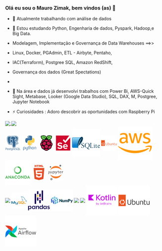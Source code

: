 ### Olá eu sou o Mauro Zimak, bem vindos (as) 👋


- 🔭 Atualmente trabalhando com análise de dados
- 🌱 Estou estudando Python, Engenharia de dados, Pyspark, Hadoop,e Big Data.
- Modelagem, Implementação e Governança de Data Warehouses ==>>
-   Linux, Docker, PGAdmin, ETL - Airbyte, Pentaho,
-   IAC(Terraform), Postgree SQL, Amazon RedShift,
-   Governança dos dados (Great Spectations)

- 
- 👯 Na área e dados já desenvolvi trabalhos com Power Bi, AWS-Quick Sight, Metabase, Looker (Google Data Studio), SQL, DAX, M, Postgree, Jupyter Notebook
- ⚡ Curiosidades :  Adoro descobrir as oportunidades com Raspberry Pi


<a href="https://github.com/mzimak/github-readme-stats">
  <img height=150 align="center"src="https://github-readme-stats.vercel.app/api?username=mzimak&theme=neon" />
</a>

<a href="https://github.com/mzimak/">
  <img height=150 align="center"src="https://github-readme-stats.vercel.app/api/top-langs?username=mzimak&theme=neon" />
</a>

<div style=display> 
  <img height=50 align="center" src="https://github.com/devicons/devicon/blob/master/icons/postgresql/postgresql-plain-wordmark.svg">
  <img height=50 align="center" src="https://github.com/devicons/devicon/blob/master/icons/python/python-original-wordmark.svg">
  <img height=50 align="center" src="https://github.com/devicons/devicon/blob/master/icons/raspberrypi/raspberrypi-original.svg">
  <img height=50 align="center" src="https://github.com/devicons/devicon/blob/master/icons/selenium/selenium-original.svg">
  <img height=90 align="center" src="https://github.com/devicons/devicon/blob/master/icons/sqlite/sqlite-original-wordmark.svg">
  <img height=50 align="center" src="https://github.com/devicons/devicon/blob/master/icons/ubuntu/ubuntu-plain-wordmark.svg">
  <img height=110 align="center" src="https://github.com/devicons/devicon/blob/master/icons/amazonwebservices/amazonwebservices-plain-wordmark.svg">
  <img height=80 align="center" src="https://github.com/devicons/devicon/blob/master/icons/anaconda/anaconda-original-wordmark.svg">
  <img height=50 align="center" src="https://github.com/devicons/devicon/blob/master/icons/html5/html5-plain-wordmark.svg">
  <img height=50 align="center" src="https://github.com/devicons/devicon/blob/master/icons/jupyter/jupyter-original-wordmark.svg">
   
</div>

  
<div style=display> 
  <img height=30 align="center" src="https://www.nicepng.com/png/full/34-349631_microsoft-azure-logo-svg.png"> 
  <img height=50 align="center" src="https://github.com/devicons/devicon/blob/master/icons/mysql/mysql-original-wordmark.svg">
  <img height=70 align="center" src="https://github.com/devicons/devicon/blob/master/icons/pandas/pandas-original-wordmark.svg">
  <img height=70 align="center" src="https://github.com/devicons/devicon/blob/master/icons/numpy/numpy-original-wordmark.svg">
  <img height=40 align="center" src="https://seeklogo.com/images/P/power-bi-microsoft-logo-E4FC8DE4A9-seeklogo.com.png">
  <img height=40 align="center" src="https://www.powerpivot.sk/wp-content/uploads/2018/03/powerpivot_dax_studio_logo.png">
  <img height=100 align="center" src="https://github.com/devicons/devicon/blob/master/icons/kotlin/kotlin-plain-wordmark.svg">
  <img height=100 align="center"  src="https://raw.githubusercontent.com/devicons/devicon/master/icons/ubuntu/ubuntu-original-wordmark.svg">
  <img height=100 align="center" src="https://github.com/devicons/devicon/blob/master/icons/apacheairflow/apacheairflow-original-wordmark.svg">

</style>
</div>
<br>
